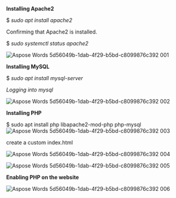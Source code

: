 ﻿**Installing Apache2**

$ *sudo apt install apache2*

Confirming that Apache2 is installed. 

$ *sudo systemctl status apache2*

![Aspose Words 5d56049b-1dab-4f29-b5bd-c8099876c392 001](https://github.com/MabelOlivia/Devops-Cloud-Engineering/assets/70368706/72c9b77f-dd40-4b0c-8847-157d87119e79)

**Installing MySQL**

$ *sudo apt install mysql-server*

*Logging into mysql*

![Aspose Words 5d56049b-1dab-4f29-b5bd-c8099876c392 002](https://github.com/MabelOlivia/Devops-Cloud-Engineering/assets/70368706/24b4a9f0-958f-4b5f-a024-111d3d20f857)

**Installing PHP**

$ sudo apt install php libapache2-mod-php php-mysql
![Aspose Words 5d56049b-1dab-4f29-b5bd-c8099876c392 003](https://github.com/MabelOlivia/Devops-Cloud-Engineering/assets/70368706/874b3d3e-0bbd-4cbf-8f6d-b9753a4bc6aa)

create a custom index.html

![Aspose Words 5d56049b-1dab-4f29-b5bd-c8099876c392 004](https://github.com/MabelOlivia/Devops-Cloud-Engineering/assets/70368706/f29ebe77-dc36-4e51-8c93-e4e43b9170e1)

![Aspose Words 5d56049b-1dab-4f29-b5bd-c8099876c392 005](https://github.com/MabelOlivia/Devops-Cloud-Engineering/assets/70368706/07acbea7-4512-4361-8084-7f05aed19bcd)

**Enabling PHP on the website**

![Aspose Words 5d56049b-1dab-4f29-b5bd-c8099876c392 006](https://github.com/MabelOlivia/Devops-Cloud-Engineering/assets/70368706/4a03805a-361a-4654-a029-6b46fce56795)


